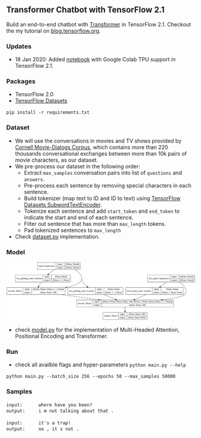 ## Transformer Chatbot with TensorFlow 2.1
Build an end-to-end chatbot with [Transformer](https://arxiv.org/abs/1706.03762) in TensorFlow 2.1.
Checkout the my tutorial on [blog.tensorflow.org](https://blog.tensorflow.org/2019/05/transformer-chatbot-tutorial-with-tensorflow-2.html).

### Updates
- 18 Jan 2020: Added [notebook](tf2_tpu_transformer_chatbot.ipynb) with  Google Colab TPU support in TensorFlow 2.1.

### Packages
- TensorFlow 2.0
- [TensorFlow Datasets](https://www.tensorflow.org/datasets)
```
pip install -r requirements.txt
```

### Dataset
- We will use the conversations in movies and TV shows provided by [Cornell Movie-Dialogs Corpus](https://www.cs.cornell.edu/~cristian/Cornell_Movie-Dialogs_Corpus.html), which contains more than 220 thousands conversational exchanges between more than 10k pairs of movie characters, as our dataset.
- We pre-process our dataset in the following order:
	- Extract `max_samples` conversation pairs into list of `questions` and `answers`.
	- Pre-process each sentence by removing special characters in each sentence.
	- Build tokenizer (map text to ID and ID to text) using [TensorFlow Datasets SubwordTextEncoder](https://www.tensorflow.org/datasets/api_docs/python/tfds/features/text/SubwordTextEncoder).
	- Tokenize each sentence and add `start_token` and `end_token` to indicate the start and end of each sentence.
	- Filter out sentence that has more than `max_length` tokens.
	- Pad tokenized sentences to `max_length`
- Check [dataset.py](dataset.py) implementation.

### Model
![transformer model plot](transformer.png)
- check [model.py](model.py) for the implementation of Multi-Headed Attention, Positional Encoding and Transformer.

### Run
- check all availble flags and hyper-parameters `python main.py --help`
```
python main.py --batch_size 256 --epochs 50 --max_samples 50000
```

### Samples
```
input:		where have you been?
output:		i m not talking about that .

input:		it's a trap!
output:		no , it s not .
```
